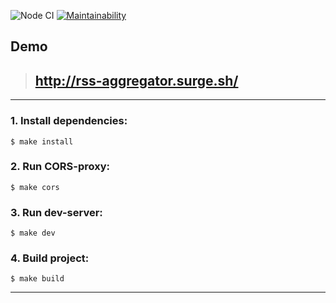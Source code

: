 ![Node CI](https://github.com/mbalyura/frontend-project-lvl3/workflows/Node%20CI/badge.svg)  [![Maintainability](https://api.codeclimate.com/v1/badges/df499932ad3bea6ccf09/maintainability)](https://codeclimate.com/github/mbalyura/frontend-project-lvl3/maintainability)


## Demo
> ## http://rss-aggregator.surge.sh/

---

### 1. Install dependencies:

```
$ make install
```

### 2. Run CORS-proxy:

```
$ make cors
```
### 3. Run dev-server:

```
$ make dev
```
### 4. Build project:

```
$ make build
```
---